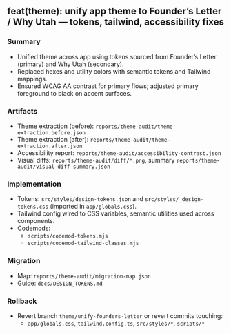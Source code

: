 ## feat(theme): unify app theme to Founder’s Letter / Why Utah — tokens, tailwind, accessibility fixes

### Summary
- Unified theme across app using tokens sourced from Founder’s Letter (primary) and Why Utah (secondary).
- Replaced hexes and utility colors with semantic tokens and Tailwind mappings.
- Ensured WCAG AA contrast for primary flows; adjusted primary foreground to black on accent surfaces.

### Artifacts
- Theme extraction (before): `reports/theme-audit/theme-extraction.before.json`
- Theme extraction (after): `reports/theme-audit/theme-extraction.after.json`
- Accessibility report: `reports/theme-audit/accessibility-contrast.json`
- Visual diffs: `reports/theme-audit/diff/*.png`, summary `reports/theme-audit/visual-diff-summary.json`

### Implementation
- Tokens: `src/styles/design-tokens.json` and `src/styles/_design-tokens.css` (imported in `app/globals.css`).
- Tailwind config wired to CSS variables, semantic utilities used across components.
- Codemods:
  - `scripts/codemod-tokens.mjs`
  - `scripts/codemod-tailwind-classes.mjs`

### Migration
- Map: `reports/theme-audit/migration-map.json`
- Guide: `docs/DESIGN_TOKENS.md`

### Rollback
- Revert branch `theme/unify-founders-letter` or revert commits touching:
  - `app/globals.css`, `tailwind.config.ts`, `src/styles/*`, `scripts/*`
